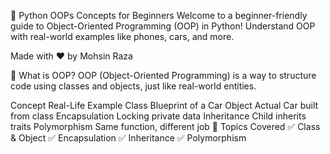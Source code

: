 🐍 Python OOPs Concepts for Beginners
Welcome to a beginner-friendly guide to Object-Oriented Programming (OOP) in Python!
Understand OOP with real-world examples like phones, cars, and more.

Made with ❤️ by Mohsin Raza

📘 What is OOP?
OOP (Object-Oriented Programming) is a way to structure code using classes and objects, just like real-world entities.

Concept	Real-Life Example
Class	Blueprint of a Car
Object	Actual Car built from class
Encapsulation	Locking private data
Inheritance	Child inherits traits
Polymorphism	Same function, different job
📌 Topics Covered
✅ Class & Object
✅ Encapsulation
✅ Inheritance
✅ Polymorphism
